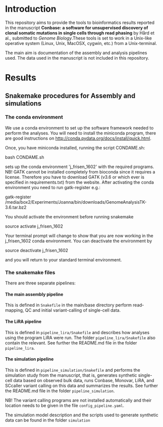 # Introduction

This repository aims to provide the tools to  bioinformatics results reported in the manuscript **Conbase: a software for unsupervised discovery of clonal somatic mutations in single cells through read phasing** by Hård et al., submitted to *Genome Biology*.These tools is set to work in a Unix-like operative system (Linux, Unix, MacOSX, cygwin, etc.) from a Unix-terminal.

The main aim is documentation of the assembly and analysis pipelines used. The data used in the manuscript is not included in this repository.  

# Results

## Snakemake procedures for Assembly and simulations

### The conda environment

We use a conda environment to set up the software framework needed to
perform the analyses. You will need to install the miniconda
program, there are good instructions on
http://conda.pydata.org/docs/install/quick.html.

Once, you have miniconda installed, running the script CONDAME.sh:

bash CONDAME.sh

sets up the conda environment 'j_frisen_1602' with the required
programs.
NB! GATK cannot be installed completely from bioconda since it requires
a license. Therefore you have to download GATK (v3.6 or which ever is
specified in requirements.txt) from the website. After activating the
conda environment you need to run gatk-register e.g.:

gatk-register /media/box2/Experiments/Joanna/bin/downloads/GenomeAnalysisTK-3.6.tar.bz2

You should activate the environment before running snakemake

source activate j_frisen_1602

Your terminal prompt will change to show that you are now working in
the j_frisen_1602 conda environment. You can deactivate the
environment by

source deactivate j_frisen_1602

and you will return to your standard terminal environment.

### The snakemake files

There are three separate pipelines:

#### The main assembly pipeline
This is defined in `Snakefile` in the main/base directory perform read-mapping, QC and initial variant-calling of single-cell data.

#### The LiRA pipeline
This is defined in `pipeline_lira/Snakefile` and describes how analyses using the program LiRA were run. The folder `pipeline_lira/Snakefile` also contain the relevant. See further the README.md file in the folder `pipeline_lira`.

#### The simulation pipeline
This is defined in `pipeline_simulation/Snakefile` and performs the simulation study from the manuscript, that is, generates synthetic single-cell data based on observed bulk data, runs Conbase, Monovar, LiRA, and SCcaller variant calling on this data and summarizes the results. See further the README.md file in the folder `pipeline_simulation`.

NB! The variant calling programs are not installed automatically and their location needs to be given in the file `config_pipeline.yaml`.

The simulation model description and the scripts used to generate synthetic data can be found in the folder ``simulation``
